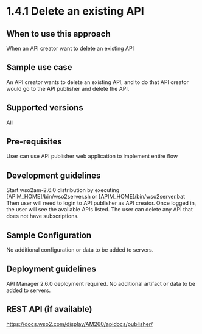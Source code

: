 # 1.4.1 Delete an existing API

## When to use this approach
When an API creator want to delete an existing API

## Sample use case
An API creator wants to delete an existing API, and to do that API creator would go to the API publisher and delete the API. 

## Supported versions
All

## Pre-requisites
User can use API publisher web application to implement entire flow

## Development guidelines
Start wso2am-2.6.0 distribution by executing [APIM_HOME]/bin/wso2server.sh or [APIM_HOME]/bin/wso2server.bat 
Then user will need to login to API publisher as API creator. Once logged in, the user will see the available APIs listed. The user can delete any API that does not have subscriptions.

## Sample Configuration
No additional configuration or data to be added to servers.

## Deployment guidelines
API Manager 2.6.0 deployment required. No additional artifact or data to be added to servers.

## REST API (if available)
https://docs.wso2.com/display/AM260/apidocs/publisher/
